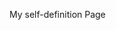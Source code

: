 My self-definition Page
<span id="test"></span>
<script>
$(function(){
   document.getElementById("test").innerText = "test";
})
</script>
